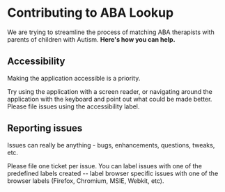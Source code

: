 Contributing to ABA Lookup
==========================

We are trying to streamline the process of matching ABA therapists with parents of children with Autism. **Here's how you can help.**

Accessibility
-------------

Making the application accessible is a priority.

Try using the application with a screen reader, or navigating around the application with the keyboard and point out what could be made better. Please file issues using the accessibility label.

Reporting issues
----------------

Issues can really be anything - bugs, enhancements, questions, tweaks, etc.

Please file one ticket per issue. You can label issues with one of the predefined labels created -- label browser specific issues with one of the browser labels (Firefox, Chromium, MSIE, Webkit, etc).
